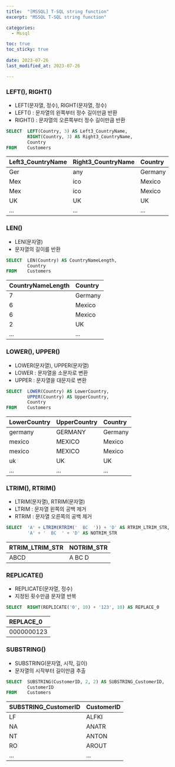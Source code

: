 ```yaml
---
title:  "[MSSQL] T-SQL string function" 
excerpt: "MSSQL T-SQL string function"

categories:
  - Mssql

toc: true
toc_sticky: true
 
date: 2023-07-26
last_modified_at: 2023-07-26

---
```

### LEFT(), RIGHT()
- LEFT(문자열, 정수), RIGHT(문자열, 정수)
- LEFT() : 문자열의 왼쪽부터 정수 길이만큼 반환
- RIGHT() : 문자열의 오른쪽부터 정수 길이만큼 반환
```sql
SELECT  LEFT(Country, 3) AS Left3_CountryName,
        RIGHT(Country, 3) AS Right3_CountryName,
        Country
FROM    Customers
```
| **Left3_CountryName** | Right3_CountryName | Country | 
|:----------------------|:-------------------|:--------| 
| Ger                   | any                | Germany |
| Mex                   | ico                | Mexico  |
| Mex                   | ico                | Mexico  |
| UK                    | UK                 | UK      |
| ...                   | ...                | ...     |

### LEN()
- LEN(문자열)
- 문자열의 길이를 반환
```sql
SELECT  LEN(Country) AS CountryNameLength,
        Country
FROM    Customers
```
| **CountryNameLength** | Country | 
|:----------------------|:--------| 
| 7                     | Germany |
| 6                     | Mexico  |
| 6                     | Mexico  |
| 2                     | UK      |
| ...                   | ...     |

### LOWER(), UPPER()
- LOWER(문자열), UPPER(문자열)
- LOWER : 문자열을 소문자로 변환
- UPPER : 문자열을 대문자로 변환
```sql
SELECT  LOWER(Country) AS LowerCountry,
        UPPER(Country) AS UpperCountry,
        Country
FROM    Customers
```
| **LowerCountry** | UpperCountry | Country | 
|:-----------------|:-------------|:--------| 
| germany          | GERMANY      | Germany |
| mexico           | MEXICO       | Mexico  |
| mexico           | MEXICO       | Mexico  |
| uk               | UK           | UK      |
| ...              | ...          | ...     |

### LTRIM(), RTRIM()
- LTRIM(문자열), RTRIM(문자열)
- LTRIM : 문자열 왼쪽의 공백 제거
- RTRIM : 문자열 오른쪽의 공백 제거
```sql
SELECT  'A' + LTRIM(RTRIM('  BC  ')) + 'D' AS RTRIM_LTRIM_STR,
        'A' + '  BC  ' + 'D' AS NOTRIM_STR
```
| **RTRIM_LTRIM_STR** | NOTRIM_STR | 
|:--------------------|:-----------| 
| ABCD                | A BC D     |

### REPLICATE()
- REPLICATE(문자열, 정수)
- 지정된 횟수만큼 문자열 반복
```sql
SELECT  RIGHT(REPLICATE('0', 10) + '123', 10) AS REPLACE_0
```
| **REPLACE_0** |
|:--------------|
| 0000000123    |

### SUBSTRING()
- SUBSTRING(문자열, 시작, 길이)
- 문자열의 시작부터 길이만큼 추출
```sql
SELECT  SUBSTRING(CustomerID, 2, 2) AS SUBSTRING_CustomerID,
        CustomerID
FROM    Customers
```
| **SUBSTRING_CustomerID** | CustomerID | 
|:-------------------------|:-----------| 
| LF                       | ALFKI      |
| NA                       | ANATR      |
| NT                       | ANTON      |
| RO                       | AROUT      |
| ...                      | ...        |